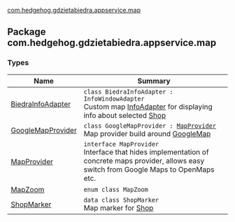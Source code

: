 [com.hedgehog.gdzietabiedra.appservice.map](./index.md)

## Package com.hedgehog.gdzietabiedra.appservice.map

### Types

| Name | Summary |
|---|---|
| [BiedraInfoAdapter](-biedra-info-adapter/index.md) | `class BiedraInfoAdapter : InfoWindowAdapter`<br>Custom map [InfoAdapter](#) for displaying info about selected [Shop](#) |
| [GoogleMapProvider](-google-map-provider/index.md) | `class GoogleMapProvider : `[`MapProvider`](-map-provider/index.md)<br>Map provider build around [GoogleMap](#) |
| [MapProvider](-map-provider/index.md) | `interface MapProvider`<br>Interface that hides implementation of concrete maps provider, allows easy switch from Google Maps to OpenMaps etc. |
| [MapZoom](-map-zoom/index.md) | `enum class MapZoom` |
| [ShopMarker](-shop-marker/index.md) | `data class ShopMarker`<br>Map marker for [Shop](../com.hedgehog.gdzietabiedra.domain/-shop/index.md) |

